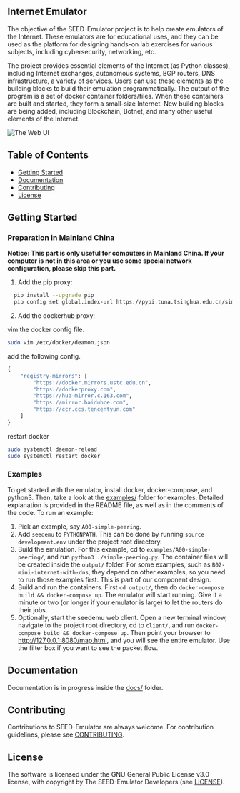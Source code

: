 Internet Emulator
---

The objective of the SEED-Emulator project is to help create emulators of 
the Internet. These emulators are for educational uses, and they can be
used as the platform for designing hands-on lab exercises for various subjects,
including cybersecurity, networking, etc.

The project provides essential elements of the Internet (as Python classes), including 
Internet exchanges, autonomous systems, BGP routers, DNS infrastructure, 
a variety of services. Users can use these elements as the building blocks
to build their emulation programmatically. The output of the program 
is a set of docker container folders/files. When these containers are built and 
started, they form a small-size Internet. New building blocks are being added,
including Blockchain, Botnet, and many other useful elements of the Internet. 

![The Web UI](docs/assets/web-ui.png)

## Table of Contents

-  [Getting Started](#getting-started)
-  [Documentation](#documentation)
-  [Contributing](#contributing)
-  [License](#license)


## Getting Started

### Preparation in Mainland China

**Notice: This part is only useful for computers in Mainland China. If your computer is not in this area or you use some special network configuration, please skip this part.**

1. Add the pip proxy:
  
  ```bash
    pip install --upgrade pip
    pip config set global.index-url https://pypi.tuna.tsinghua.edu.cn/simple
  ```

2. Add the dockerhub proxy:

vim the docker config file.

```bash
sudo vim /etc/docker/deamon.json
```

add the following config.
```python
{
    "registry-mirrors": [
        "https://docker.mirrors.ustc.edu.cn",
        "https://dockerproxy.com",
        "https://hub-mirror.c.163.com",
        "https://mirror.baidubce.com",
        "https://ccr.ccs.tencentyun.com"
    ]
}
```

restart docker 

```bash
sudo systemctl daemon-reload
sudo systemctl restart docker
```




### Examples

To get started with the emulator, install docker, docker-compose, and python3. Then, take a look at the [examples/](./examples/) folder for examples. Detailed explanation is provided in the README file, as well as in the comments of the code. To run an example:

1. Pick an example, say `A00-simple-peering`. 
2. Add `seedemu` to `PYTHONPATH`. This can be done by running `source development.env` under the project root directory.
3. Build the emulation. For this example, cd to `examples/A00-simple-peering/`, and run `python3 ./simple-peering.py`. The container files will be created inside the `output/` folder. For some examples, such as `B02-mini-internet-with-dns`, they depend on other examples, so you need to run those examples first. This is part of our component design.
4. Build and run the containers. First `cd output/`, then do `docker-compose build && docker-compose up`. The emulator will start running. Give it a minute or two (or longer if your emulator is large) to let the routers do their jobs.
5. Optionally, start the seedemu web client. Open a new terminal window, navigate to the project root directory, cd to `client/`, and run `docker-compose build && docker-compose up`. Then point your browser to http://127.0.0.1:8080/map.html, and you will see the entire emulator. Use the filter box if you want to see the packet flow.

## Documentation

Documentation is in progress inside the [docs/](./docs/) folder.

## Contributing

Contributions to SEED-Emulator are always welcome. For contribution guidelines, please see [CONTRIBUTING](./CONTRIBUTING.md).

## License

The software is licensed under the GNU General Public License v3.0 license, with copyright by The SEED-Emulator Developers (see [LICENSE](./LICENSE.txt)).
